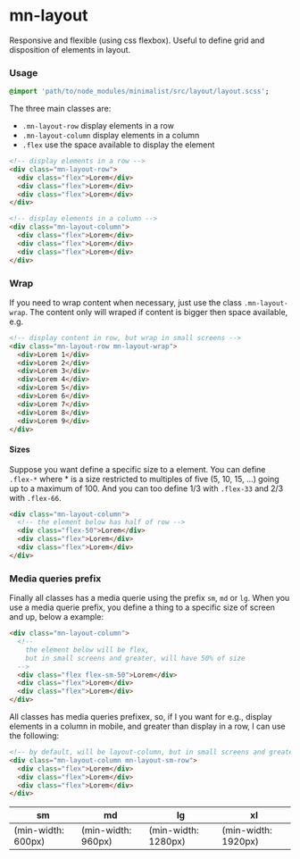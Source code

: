 # mn-layout

Responsive and flexible (using css flexbox). Useful to define grid and disposition of elements in layout.

### Usage

```sass
@import 'path/to/node_modules/minimalist/src/layout/layout.scss';
```

The three main classes are:

- `.mn-layout-row` display elements in a row
- `.mn-layout-column` display elements in a column
- `.flex` use the space available to display the element

```html
<!-- display elements in a row -->
<div class="mn-layout-row">
  <div class="flex">Lorem</div>
  <div class="flex">Lorem</div>
  <div class="flex">Lorem</div>
</div>
```

```html
<!-- display elements in a column -->
<div class="mn-layout-column">
  <div class="flex">Lorem</div>
  <div class="flex">Lorem</div>
  <div class="flex">Lorem</div>
</div>
```

### Wrap

If you need to wrap content when necessary, just use the class `.mn-layout-wrap`. The content only will wraped if content is bigger then space available, e.g.

```html
<!-- display content in row, but wrap in small screens -->
<div class="mn-layout-row mn-layout-wrap">
  <div>Lorem 1</div>
  <div>Lorem 2</div>
  <div>Lorem 3</div>
  <div>Lorem 4</div>
  <div>Lorem 5</div>
  <div>Lorem 6</div>
  <div>Lorem 7</div>
  <div>Lorem 8</div>
  <div>Lorem 9</div>
</div>
```

#### Sizes

Suppose you want define a specific size to a element. You can define `.flex-*` where * is a size restricted to multiples of five (5, 10, 15, ...) going up to a maximum of 100. And you can too define 1/3 with `.flex-33` and 2/3 with `.flex-66`.

```html
<div class="mn-layout-column">
  <!-- the element below has half of row -->
  <div class="flex-50">Lorem</div>
  <div class="flex">Lorem</div>
  <div class="flex">Lorem</div>
</div>
```

### Media queries prefix

Finally all classes has a media querie using the prefix `sm`, `md` or `lg`. When you use a media querie prefix, you define a thing to a specific size of screen and up, below a example: 

```html
<div class="mn-layout-column">
  <!-- 
    the element below will be flex, 
    but in small screens and greater, will have 50% of size 
  -->
  <div class="flex flex-sm-50">Lorem</div>
  <div class="flex">Lorem</div>
  <div class="flex">Lorem</div>
</div>
```

All classes has media queries prefixex, so, if I you want for e.g., display elements in a column in mobile, and greater than display in a row, I can use the following:

```html
<!-- by default, will be layout-column, but in small screens and greater, will be a row -->
<div class="mn-layout-column mn-layout-sm-row">
  <div class="flex">Lorem</div>
  <div class="flex">Lorem</div>
  <div class="flex">Lorem</div>
</div>
```

sm | md | lg | xl
------------ | ------------- | ------------- | -------------
(min-width: 600px) | (min-width: 960px) | (min-width: 1280px) | (min-width: 1920px)
